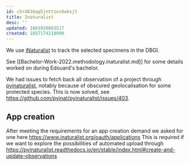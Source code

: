 ```yaml
---
id: c5r4816qq5jnttzes6wksjt
title: Inaturalist
desc: ''
updated: 1663920803517
created: 1657174218999
---
```


We use [iNaturalist](https://www.inaturalist.org/home) to track the selected specimens in the DBGI.

See [[Bachelor-Work-2022.methodology.inaturalist.md]] for some details worked on during Edouard's bachelor.


We had issues to fetch back all observation of a project through [pyinaturalist](https://github.com/pyinat/pyinaturalist), notably because of obscured geolocalisation for some protected species.
This is now solved, see https://github.com/pyinat/pyinaturalist/issues/403.



## App creation

After meeting the requirements for an app creation demand we asked for one here https://www.inaturalist.org/oauth/applications
This is required if we want to explore the possibilities of automated upload through https://pyinaturalist.readthedocs.io/en/stable/index.html#create-and-update-observations




